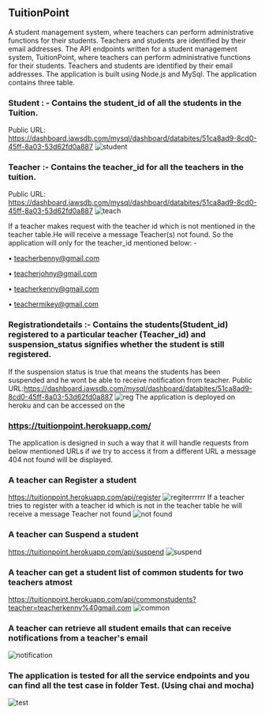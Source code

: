 ## TuitionPoint
A student management system, where teachers can perform administrative functions for their students. Teachers and students are identified by their email addresses.
The API endpoints written  for a student management system, TuitionPoint, where teachers can perform administrative functions for their students. Teachers and students are identified by their email addresses.
The application is built using Node.js and MySql.
The application contains three table.
 ### Student : - Contains the student_id of all the students in the Tuition.
 Public URL: https://dashboard.jawsdb.com/mysql/dashboard/databites/51ca8ad9-8cd0-45ff-8a03-53d62fd0a887
 ![student](https://user-images.githubusercontent.com/8236854/37642865-b15c5028-2c59-11e8-82e3-67de84bc0803.png)
### Teacher :- Contains the teacher_id for all the teachers in the tuition.
Public URL:  https://dashboard.jawsdb.com/mysql/dashboard/databites/51ca8ad9-8cd0-45ff-8a03-53d62fd0a887
![teach](https://user-images.githubusercontent.com/8236854/37642922-e449e0ae-2c59-11e8-9922-7b49a07bee9b.png)

If a teacher makes request with the teacher id which is not mentioned in the teacher table.He will receive a message Teacher(s) not found.
So the application will only for the teacher_id mentioned below: -

•	teacherbenny@gmail.com

•	teacherjohny@gmail.com

•	teacherkenny@gmail.com

•	teachermikey@gmail.com

### Registrationdetails :- Contains  the students(Student_id) registered to a particular teacher       (Teacher_id) and suspension_status signifies whether the student is still registered.
If the suspension status is true that means the students has been suspended and he wont be able to receive notification from teacher.
Public URL:https://dashboard.jawsdb.com/mysql/dashboard/databites/51ca8ad9-8cd0-45ff-8a03-53d62fd0a887
![reg](https://user-images.githubusercontent.com/8236854/37642972-0fc2d8bc-2c5a-11e8-9bbc-d781e968cbd0.png)
The application is deployed on heroku and can be accessed on the 
### https://tuitionpoint.herokuapp.com/

The application is designed in such a way that it will handle requests from below mentioned URLs if we try to access it from a different  URL  a message 404 not found will be displayed.

### A teacher can Register a student 
https://tuitionpoint.herokuapp.com/api/register
![regiterrrrrr](https://user-images.githubusercontent.com/8236854/37643102-6ded2906-2c5a-11e8-9689-b48812c2ecce.png)
If a teacher tries to register with a teacher id which is not in the teacher table he will receive a message Teacher not found
![not found](https://user-images.githubusercontent.com/8236854/37643179-b1b23df2-2c5a-11e8-8420-cf58b389eaaf.png)
### A teacher can Suspend a student 
https://tuitionpoint.herokuapp.com/api/suspend
![suspend](https://user-images.githubusercontent.com/8236854/37643268-e4eb85f2-2c5a-11e8-9e58-16d994eb3857.png)
### A teacher can get a student list of common students for two teachers atmost
https://tuitionpoint.herokuapp.com/api/commonstudents?teacher=teacherkenny%40gmail.com
![common](https://user-images.githubusercontent.com/8236854/37643284-f0c8fd82-2c5a-11e8-8b11-7298c32fa715.png)
### A teacher can retrieve all student emails that can receive notifications from a teacher's email
![notification](https://user-images.githubusercontent.com/8236854/37643318-113e6dc2-2c5b-11e8-81c5-22fcf5362d5a.png)
### The application is tested for all the service endpoints  and you can find all the test case in folder Test. (Using chai and mocha)
![test](https://user-images.githubusercontent.com/8236854/37643356-3078451e-2c5b-11e8-92ac-3eff04e52ddb.png)





